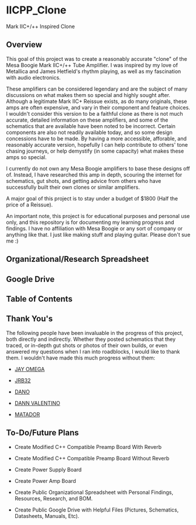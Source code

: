 # IICPP_Clone
Mark IIC+/++ Inspired Clone

## Overview
This goal of this project was to create a reasonably accurate "clone" of the Mesa Boogie Mark IIC+/++ Tube Amplifier. 
I was inspired by my love of Metallica and James Hetfield's rhythm playing, as well as my fascination with audio electronics.

These amplifiers can be considered legendary and are the subject of many discussions on what makes them so special and highly sought after.
Although a legitimate Mark IIC+ Reissue exists, as do many originals, these amps are often expensive, and vary in their component and feature choices.
I wouldn't consider this version to be a faithful clone as there is not much accurate, detailed information on these amplifiers, and some of the schematics that are available have been noted to be incorrect. Certain components are also not readily available today, and so some design concessions have to be made.
By having a more accessible, afforable, and reasonably accurate version, hopefully I can help contribute to others' tone chasing journeys, or help demystify (in some capacity) what makes these amps so special.

I currently do not own any Mesa Boogie amplifiers to base these designs off of. Instead, I have researched this amp in depth, scouring the internet for schematics, gut shots, and getting advice from others who have successfully built their own clones or similar amplifiers. 

A major goal of this project is to stay under a budget of $1800 (Half the price of a Reissue).

An important note, this project is for educational purposes and personal use only, and this repository is for documenting my learning progress and findings. I have no affiliation with Mesa Boogie or any sort of company or anything like that. I just like making stuff and playing guitar. Please don't sue me :)

## Organizational/Research Spreadsheet

## Google Drive

## Table of Contents

## Thank You's
The following people have been invaluable in the progress of this project, both directly and indirectly. Whether they posted schematics that they traced, or in-depth gut shots or photos of their own builds, or even answered my questions when I ran into roadblocks, I would like to thank them. I wouldn't have made this much progress without them:

- [JAY OMEGA](https://boogieforum.com/members/jay-omega.83481/)

- [JRB32](https://boogieforum.com/members/jrb32.41252/)

- [DANO](https://boogieforum.com/members/dan__o.6723/)

- [DANN VALENTINO](https://www.facebook.com/dann.valentino/)

- [MATADOR](https://boogieforum.com/members/matador.84058/)

## To-Do/Future Plans

- Create Modified C++ Compatible Preamp Board With Reverb
- Create Modified C++ Compatible Preamp Board Without Reverb
- Create Power Supply Board
- Create Power Amp Board

- Create Public Organizational Spreadsheet with Personal Findings, Resources, Research, and BOM.
- Create Public Google Drive with Helpful Files (Pictures, Schematics, Datasheets, Manuals, Etc).
